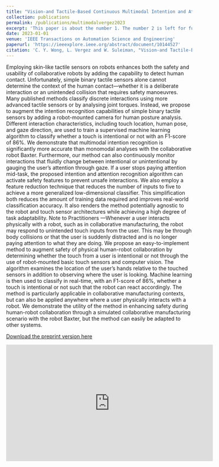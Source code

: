```yaml
---
title: "Vision-and Tactile-Based Continuous Multimodal Intention and Attention Recognition for Safer Physical Human–Robot Interaction"
collection: publications
permalink: /publications/multimodalvergez2023
excerpt: 'This paper is about the number 1. The number 2 is left for future work.'
date: 2023-01-01
venue: 'IEEE Transactions on Automation Science and Engineering'
paperurl: 'https://ieeexplore.ieee.org/abstract/document/10144527'
citation: 'C. Y. Wong, L. Vergez and W. Suleiman, "Vision-and Tactile-Based Continuous Multimodal Intention and Attention Recognition for Safer Physical Human–Robot Interaction," in IEEE Transactions on Automation Science and Engineering, doi: 10.1109/TASE.2023.3276856.'
---
```

Employing skin-like tactile sensors on robots enhances both the safety and usability of collaborative robots by adding the capability to detect human contact. Unfortunately, simple binary tactile sensors alone cannot determine the context of the human contact—whether it is a deliberate interaction or an unintended collision that requires safety manoeuvres. Many published methods classify discrete interactions using more advanced tactile sensors or by analysing joint torques. Instead, we propose to augment the intention recognition capabilities of simple binary tactile sensors by adding a robot-mounted camera for human posture analysis. Different interaction characteristics, including touch location, human pose, and gaze direction, are used to train a supervised machine learning algorithm to classify whether a touch is intentional or not with an F1-score of 86%. We demonstrate that multimodal intention recognition is significantly more accurate than monomodal analyses with the collaborative robot Baxter. Furthermore, our method can also continuously monitor interactions that fluidly change between intentional or unintentional by gauging the user’s attention through gaze. If a user stops paying attention mid-task, the proposed intention and attention recognition algorithm can activate safety features to prevent unsafe interactions. We also employ a feature reduction technique that reduces the number of inputs to five to achieve a more generalized low-dimensional classifier. This simplification both reduces the amount of training data required and improves real-world classification accuracy. It also renders the method potentially agnostic to the robot and touch sensor architectures while achieving a high degree of task adaptability. Note to Practitioners —Whenever a user interacts physically with a robot, such as in collaborative manufacturing, the robot may respond to unintended touch inputs from the user. This may be through body collisions or that the user is suddenly distracted and is no longer paying attention to what they are doing. We propose an easy-to-implement method to augment safety of physical human-robot collaboration by determining whether the touch from a user is intentional or not through the use of robot-mounted basic touch sensors and computer vision. The algorithm examines the location of the user’s hands relative to the touched sensors in addition to observing where the user is looking. Machine learning is then used to classify in real-time, with an F1-score of 86%, whether a touch is intentional or not such that the robot can react accordingly. The method is particularly applicable in collaborative manufacturing contexts, but can also be applied anywhere where a user physically interacts with a robot. We demonstrate the utility of the method in enhancing safety during human-robot collaboration through a simulated collaborative manufacturing scenario with the robot Baxter, but the method can easily be adapted to other systems.

[Download the preprint version here](https://arxiv.org/pdf/2206.11350.pdf)


<iframe width="560" height="315" src="https://www.youtube.com/embed/Tu9BA_Mq2sI?si=0k3EYilJ__BfJiff" title="YouTube video player" frameborder="0" allow="accelerometer; autoplay; clipboard-write; encrypted-media; gyroscope; picture-in-picture; web-share" allowfullscreen></iframe>

